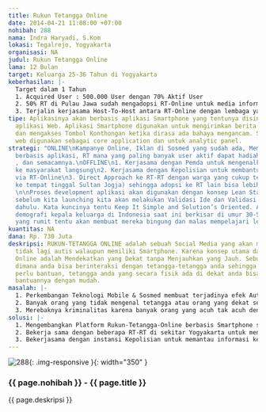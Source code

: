 ```yaml
---
title: Rukun Tetangga Online
date: 2014-04-21 11:08:00 +07:00
nohibah: 288
nama: Indra Haryadi, S.Kom
lokasi: Tegalrejo, Yogyakarta
organisasi: NA
judul: Rukun Tetangga Online
lama: 12 Bulan
target: Keluarga 25-36 Tahun di Yogyakarta
keberhasilan: |-
  Target dalam 1 Tahun
  1. Acquired User : 500.000 User dengan 70% Aktif User
  2. 50% RT di Pulau Jawa sudah mengadopsi RT-Online untuk media informasi mereka
  3. Terjalin kerjasama Host-To-Host antara RT-Online dengan lembaga yang terkait dengan kerukunan dan keamanan Warga seperti Polisi, Puskesmas Setempat, dan Pemerintah Daerah
tipe: Aplikasinya akan berbasis aplikasi Smartphone yang tentunya disingkronkan dengan
  aplikasi Web. Aplikasi Smartphone digunakan untuk mengirimkan berita antar tetangga,
  dan mengakses Tombol Konthongan ketika dirasa ada bahaya mengancam. Sementara aplikasi
  web digunakan sebagai core application dan untuk analytic panel.
strategi: "ONLINE\nKampanye Online, Iklan di Sosmed yang sudah ada, Membuat lomba
  berbasis aplikasi, RT mana yang paling banyak user aktif dapat hadiah uang langsung
  , dan semacamnya.\nOFFLINE\n1. Kerjasama dengan Pemda untuk mengenalkan RT-Online
  ke masyarakat langsung\n2. Kerjasama dengan Kepolisian untuk membantu memantau keamanan
  via RT-Online\n3. Direct Approach ke RT-RT dengan warga yang cukup terkenal (misal
  ke tempat tinggal Sultan Jogja) sehingga adopsi ke RT lain bisa lebih mudah dilakukan.\n\n
  \n\nProses development aplikasi akan digunakan dengan konsep Lean Startup dimana
  sebelum kita launching kita akan melakukan Validasi Ide dan Validasi Product terlebih
  dahulu. Kata kuncinya tentu Keep It Simple and Solution’s Oriented. Apalagi melihat
  demografi kepala keluarga di Indonesia saat ini berkisar di umur 30-50tahun. Sesuatu
  yang rumit tentu akan membuat mereka bingung dan malas mempelajari lebih lanjut."
kuantitas: NA
dana: Rp. 730 Juta
deskripsi: RUKUN-TETANGGA ONLINE adalah sebuah Social Media yang akan membuat anda
  tidak lagi autis walaupun memiliki Smartphone. Karena konsep utama dari Rukun-Tetangga
  Online adalah Mendekatkan yang Dekat tanpa Menjauhkan yang Jauh. Sebuah media virtual
  dimana anda bisa berinteraksi dengan tetangga-tetangga anda sehingga ketika anda
  perlu bantuan, tetangga anda yang secara fisik ada di dekat anda bisa memberikan
  bantuannya dengan mudah.
masalah: |-
  1. Perkembangan Teknologi Mobile & Sosmed membuat terjadinya efek Autis Smartphone di masyarakat perkotaan saat ini
  2. Banyak orang yang tidak mengenal tetangga atau orang yang dekat secara fisik karena mereka terlalu sibuk berhubungan dengan orang yang dekat secara Mobile
  3. Merebaknya kriminalitas karena banyak orang yang acuh tak acuh dengan keadaan tetangganya.
solusi: |-
  1. Mengembangkan Platform Rukun-Tetangga-Online berbasis Smartphone sehingga antar manusia yang dekat secara geografis bisa saling mengenal siapa saja yang hidup di antara mereka.
  2. Bekerja sama dengan beberapa RT-RT di sekitar Yogyakarta untuk menjadikan Rukun-Tetangga-Online media penyebaran informasi utama di antara para warganya
  3. Bekerjasama dengan instansi Kepolisian untuk memantau informasi keamanan lingkungan via RT Online. Karena salah satu fitur yang ada di dalamnya adalah fitur Kenthongan yang bisa diakses untuk membangunkan warga-warga sekitar via Smartphone-nya apabila ada aktifitas kriminalitas yang membahayakan.
---
```


![288](/static/img/hibahcms/288.png){: .img-responsive }{: width="350" }

### {{ page.nohibah }} - {{ page.title }}

{{ page.deskripsi }}

